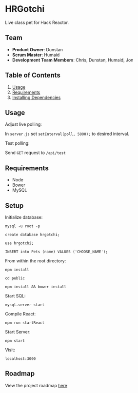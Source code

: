 # HRGotchi
Live class pet for Hack Reactor.

## Team

  - __Product Owner__: Dunstan
  - __Scrum Master__: Humaid
  - __Development Team Members__: Chris, Dunstan, Humaid, Jon

## Table of Contents

1. [Usage](#Usage)
1. [Requirements](#Requirements)
1. [Installing Dependencies](#Setup)

## Usage

Adjust live polling:

In `server.js` set `setInterval(poll, 5000);` to desired interval.

Test polling:

Send `GET` request to `/api/test`

## Requirements

- Node
- Bower
- MySQL


## Setup

Initialize database:


```
mysql -u root -p

create database hrgotchi;

use hrgotchi;

INSERT into Pets (name) VALUES ('CHOOSE_NAME');
```


From within the root directory:


```
npm install

cd public

npm install && bower install

```


Start SQL:


```
mysql.server start
```


Compile React:


``` 
npm run startReact 
```


Start Server:


```
npm start 
```

Visit:


```
localhost:3000
```

## Roadmap

View the project roadmap [here](https://github.com/Sagacious-Sycamore/Sagacious_Sycamore/issues)
